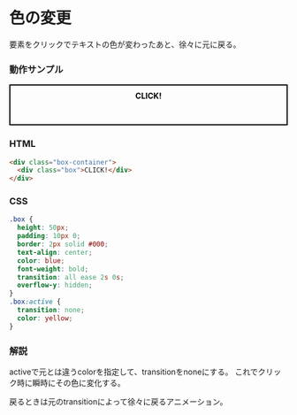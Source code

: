 # 色の変更

要素をクリックでテキストの色が変わったあと、徐々に元に戻る。

### 動作サンプル

<style>
  .box {
    height: 50px;
    padding: 10px 0;
    border: 2px solid #000;
    text-align: center;
    color: black;
    font-weight: bold;
    transition: all ease 2s 0s;
  }
  .box:active {
    transition: none;
    color: yellow;
  }
</style>

<div class="box-container">
  <div class="box">
    <div>CLICK!</div>
  </div>
</div>

### HTML
```html
<div class="box-container">
  <div class="box">CLICK!</div>
</div>
```

### CSS
```css
.box {
  height: 50px;
  padding: 10px 0;
  border: 2px solid #000;
  text-align: center;
  color: blue;
  font-weight: bold;
  transition: all ease 2s 0s;
  overflow-y: hidden;
}
.box:active {
  transition: none;
  color: yellow;
}
```

### 解説
activeで元とは違うcolorを指定して、transitionをnoneにする。
これでクリック時に瞬時にその色に変化する。

戻るときは元のtransitionによって徐々に戻るアニメーション。
